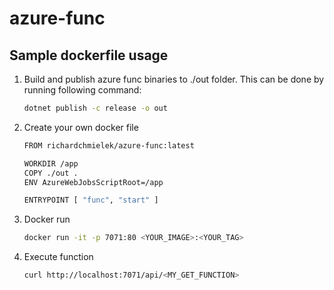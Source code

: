 # azure-func

## Sample dockerfile usage

1. Build and publish azure func binaries to ./out folder. This can be done by running following command:

    ```bash
    dotnet publish -c release -o out
    ```

2. Create your own docker file

    ```bash
    FROM richardchmielek/azure-func:latest

    WORKDIR /app
    COPY ./out .
    ENV AzureWebJobsScriptRoot=/app

    ENTRYPOINT [ "func", "start" ]
    ```

3. Docker run

    ```bash
    docker run -it -p 7071:80 <YOUR_IMAGE>:<YOUR_TAG>
    ```

4. Execute function

    ```bash
    curl http://localhost:7071/api/<MY_GET_FUNCTION>
    ```
